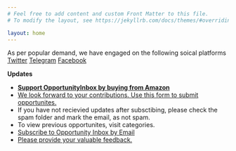 ```yaml
---
# Feel free to add content and custom Front Matter to this file.
# To modify the layout, see https://jekyllrb.com/docs/themes/#overriding-theme-defaults

layout: home
---
```

As per popular demand, we have engaged on the  following soical platforms [Twitter](https://twitter.com/opinbox)   [Telegram](https://t.me/opinbox)   [Facebook](https://www.facebook.com/opinbox/)


__Updates__
- __<a target="_blank" href="https://www.amazon.in/b?_encoding=UTF8&tag=opportunit0ed-21&linkCode=ur2&linkId=46e73f12e157535e6c2b312972757e35&camp=3638&creative=24630&node=976419031">Support  OpportunityInbox by buying from Amazon</a><img src="//ir-in.amazon-adsystem.com/e/ir?t=opportunit0ed-21&l=ur2&o=31" width="1" height="1" border="0" alt="" style="border:none !important; margin:0px !important;" />__
- [We look forward to your contributions. Use this form to submit opportunites.](https://docs.google.com/forms/d/e/1FAIpQLSepaF_3R5zy_H6c1uIS8jaHphlFEHMOW8CRCdf1O46z3lLCyw/viewform)
- If you have not recievied updates after subsctibing, please check the spam folder and mark the email, as not spam.
- To view previous opportunites, visit categories.
- <a href="https://feedburner.google.com/fb/a/mailverify?uri=opportunityinbox&amp;loc=en_US">Subscribe to Opportunity Inbox by Email</a>
- [Please provide your valuable feedback.](https://goo.gl/ocaa3M)
